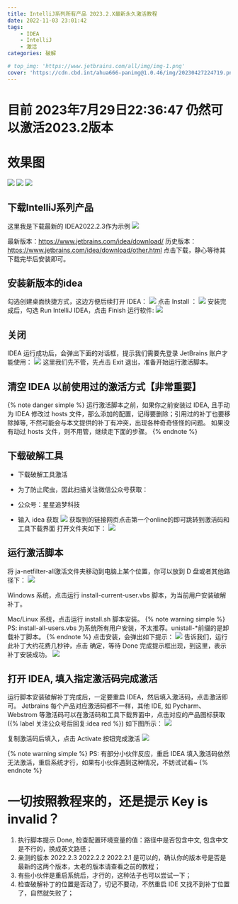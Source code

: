```yaml
---
title: IntelliJ系列所有产品 2023.2.X最新永久激活教程
date: 2022-11-03 23:01:42
tags: 
    - IDEA
    - IntelliJ
    - 激活
categories: 破解

# top_img: 'https://www.jetbrains.com/all/img/img-1.png'
cover: 'https://cdn.cbd.int/ahua666-panimg@1.0.46/img/20230427224719.png'
---
```

# 目前 2023年7月29日22:36:47 仍然可以激活2023.2版本
# 效果图
![](https://cdn.cbd.int/ahua666-panimg@1.0.46/img/20230729223530.png)
![](https://pans.ahuaaa.cn/img/2dc215076fe0d7406418159c26a7716.jpg)
![](https://pans.ahuaaa.cn/img/f7ef574ec2dba5056f4f34a004294cb.png)

## 下载IntelliJ系列产品
这里我是下载最新的 IDEA2022.2.3作为示例
![](https://pans.ahuaaa.cn/img/93e861fa7a9d6fc1ae66b6f0708d366.jpg)

最新版本：https://www.jetbrains.com/idea/download/
历史版本：https://www.jetbrains.com/idea/download/other.html
点击下载，静心等待其下载完毕后安装即可。
## 安装新版本的idea
勾选创建桌面快捷方式，这边方便后续打开 IDEA：
![](https://pans.ahuaaa.cn/img/164604195273430.png)
点击 Install ：
![](https://pans.ahuaaa.cn/img/164604205048090.png)
安装完成后，勾选 Run IntelliJ IDEA，点击 Finish 运行软件:
![](https://pans.ahuaaa.cn/img/164604217799832.png)
## 关闭
IDEA 运行成功后，会弹出下面的对话框，提示我们需要先登录 JetBrains 账户才能使用：
![](https://pans.ahuaaa.cn/img/164403992752191.png)
这里我们先不管，先点击 Exit 退出，准备开始运行激活脚本。
## 清空 IDEA 以前使用过的激活方式【非常重要】
{% note danger  simple %}
运行激活脚本之前，如果你之前安装过 IDEA, 且手动为 IDEA 修改过 hosts 文件，那么添加的配置，记得要删除；引用过的补丁也要移除掉等, 不然可能会与本文提供的补丁有冲突，出现各种奇奇怪怪的问题。
如果没有动过 hosts 文件，则不用管，继续走下面的步骤。
{% endnote %}

## 下载破解工具
* 下载破解工具激活

* 为了防止爬虫，因此扫描关注微信公众号获取：

* 公众号：星星追梦科技

* 输入 idea 获取
  ![](https://pans.ahuaaa.cn/img/gongzhonghao.jpg)
获取到的链接网页点击第一个online的即可跳转到激活码和工具下载界面
  打开文件夹如下：
  ![](https://pans.ahuaaa.cn/img/164404017671073.png)
## 运行激活脚本
将 ja-netfilter-all激活文件夹移动到电脑上某个位置，你可以放到 D 盘或者其他路径下：
![](https://pans.ahuaaa.cn/img/164412033477656.png)

Windows 系统，点击运行 install-current-user.vbs 脚本，为当前用户安装破解补丁。

Mac/Linux 系统，点击运行 install.sh 脚本安装。
{% note warning  simple %}
PS: install-all-users.vbs 为系统所有用户安装，不太推荐。unistall-*前缀的是卸载补丁脚本。
{% endnote %}
点击安装，会弹出如下提示：
![](https://pans.ahuaaa.cn/img/164412225024259.png)
告诉我们，运行此补丁大约花费几秒钟，点击 确定，等待 Done 完成提示框出现，到这里，表示补丁安装成功。
![](https://pans.ahuaaa.cn/img/164412243670186.png)
## 打开 IDEA, 填入指定激活码完成激活
运行脚本安装破解补丁完成后，一定要重启 IDEA，然后填入激活码，点击激活即可。
Jetbrains 每个产品对应激活码都不一样，其他 IDE, 如 Pycharm、Webstrom 等激活码可以在激活码和工具下载界面中，点击对应的产品图标获取({% label 关注公众号后回复:idea red %})
如下图所示：
![](https://pans.ahuaaa.cn/img/904985f81dac9cc847182531730ea10.png)

复制激活码后填入，点击 Activate 按钮完成激活
![](https://pans.ahuaaa.cn/img/164412373711216.png)

{% note warning  simple %}
PS: 有部分小伙伴反应，重启 IDEA 填入激活码依然无法激活，重启系统才行，如果有小伙伴遇到这种情况，不妨试试看~
{% endnote %}
# 一切按照教程来的，还是提示 Key is invalid？
1. 执行脚本提示 Done, 检查配置环境变量的值：路径中是否包含中文, 包含中文是不行的，换成英文路径；
2. 亲测的版本 2022.2.3 2022.2.2 2022.2.1 是可以的，确认你的版本号是否是最新的这两个版本，太老的版本请查看之前的教程；
3. 有些小伙伴是重启系统后，才行的，这种法子也可以尝试一下；
4. 检查破解补丁的位置是否动了，切记不要动，不然重启 IDE 又找不到补丁位置了，自然就失败了；
